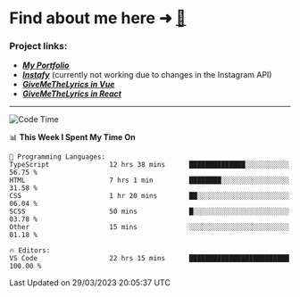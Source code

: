 # Find about me here ➜ [🧑](https://pauabella.dev)

### Project links:
- ***[My Portfolio](https://pauabella.dev)***
- ***[Instafy](https://instafy.me)*** (currently not working due to changes in the Instagram API)
- ***[GiveMeTheLyrics in Vue](https://lyrics.pauabella.dev)***
- ***[GiveMeTheLyrics in React](https://pauabella.dev/GiveMeTheLyrics)***

---
<!--START_SECTION:waka-->
![Code Time](http://img.shields.io/badge/Code%20Time-2%2C046%20hrs%2022%20mins-blue)

📊 **This Week I Spent My Time On** 

```text
💬 Programming Languages: 
TypeScript               12 hrs 38 mins      ██████████████░░░░░░░░░░░   56.75 % 
HTML                     7 hrs 1 min         ████████░░░░░░░░░░░░░░░░░   31.58 % 
CSS                      1 hr 20 mins        ██░░░░░░░░░░░░░░░░░░░░░░░   06.04 % 
SCSS                     50 mins             █░░░░░░░░░░░░░░░░░░░░░░░░   03.78 % 
Other                    15 mins             ░░░░░░░░░░░░░░░░░░░░░░░░░   01.18 % 

🔥 Editors: 
VS Code                  22 hrs 15 mins      █████████████████████████   100.00 % 
```


 Last Updated on 29/03/2023 20:05:37 UTC
<!--END_SECTION:waka-->
